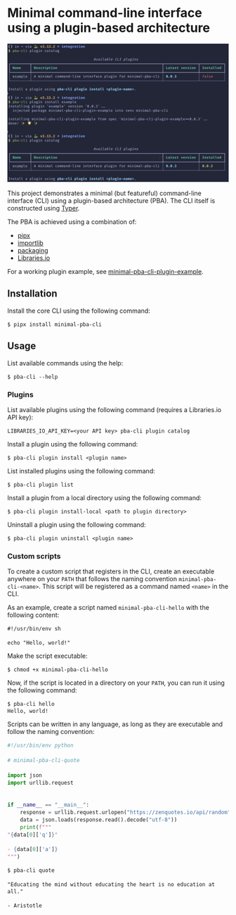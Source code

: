 # Minimal command-line interface using a plugin-based architecture

[![Screen capture of video demonstrating the CLI using a plugin-based architecture](./demo.png)](./demo.mov)

This project demonstrates a minimal (but featureful) command-line interface (CLI) using a plugin-based architecture (PBA).
The CLI itself is constructed using [Typer](https://typer.tiangolo.com).

The PBA is achieved using a combination of:

- [pipx](https://pypa.github.io/pipx/)
- [importlib](https://docs.python.org/3/library/importlib.html)
- [packaging](https://packaging.pypa.io/)
- [Libraries.io](https://libraries.io/)

For a working plugin example, see [minimal-pba-cli-plugin-example](https://github.com/easy-as-python/minimal-pba-cli-plugin-example).

## Installation

Install the core CLI using the following command:

```shell
$ pipx install minimal-pba-cli
```

## Usage

List available commands using the help:

```shell
$ pba-cli --help
```

### Plugins

List available plugins using the following command (requires a Libraries.io API key):

```shell
LIBRARIES_IO_API_KEY=<your API key> pba-cli plugin catalog
```

Install a plugin using the following command:

```shell
$ pba-cli plugin install <plugin name>
```

List installed plugins using the following command:

```shell
$ pba-cli plugin list
```

Install a plugin from a local directory using the following command:

```shell
$ pba-cli plugin install-local <path to plugin directory>
```

Uninstall a plugin using the following command:

```shell
$ pba-cli plugin uninstall <plugin name>
```

### Custom scripts

To create a custom script that registers in the CLI, create an executable anywhere on your `PATH` that follows the naming convention `minimal-pba-cli-<name>`.
This script will be registered as a command named `<name>` in the CLI.

As an example, create a script named `minimal-pba-cli-hello` with the following content:

```shell
#!/usr/bin/env sh

echo "Hello, world!"
```

Make the script executable:

```shell
$ chmod +x minimal-pba-cli-hello
```

Now, if the script is located in a directory on your `PATH`, you can run it using the following command:

```shell
$ pba-cli hello
Hello, world!
```

Scripts can be written in any language, as long as they are executable and follow the naming convention:

```python
#!/usr/bin/env python

# minimal-pba-cli-quote

import json
import urllib.request


if __name__ == "__main__":
    response = urllib.request.urlopen("https://zenquotes.io/api/random")
    data = json.loads(response.read().decode("utf-8"))
    print(f"""
"{data[0]['q']}"

- {data[0]['a']}
""")
```

```shell
$ pba-cli quote

"Educating the mind without educating the heart is no education at all."

- Aristotle
```
